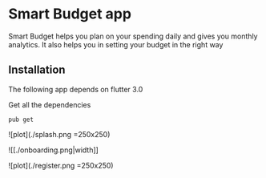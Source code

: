 # Smart Budget app

Smart Budget helps you plan on your spending daily and gives you monthly analytics. It also helps you in setting your budget in the right way

## Installation

The following app depends on flutter 3.0

Get all the dependencies
```
pub get
```

![plot](./splash.png =250x250)

![[./onboarding.png|width]]

![plot](./register.png =250x250)
